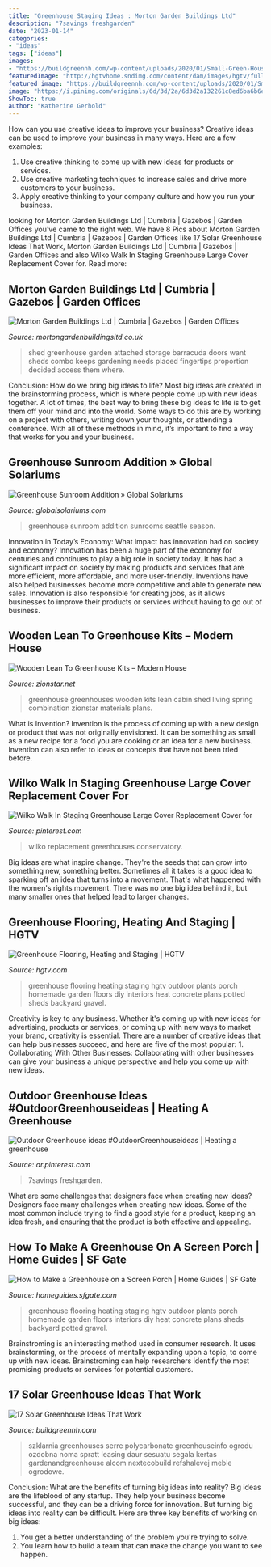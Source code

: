 ```yaml
---
title: "Greenhouse Staging Ideas : Morton Garden Buildings Ltd"
description: "7savings freshgarden"
date: "2023-01-14"
categories:
- "ideas"
tags: ["ideas"]
images:
- "https://buildgreennh.com/wp-content/uploads/2020/01/Small-Green-Houses.jpg"
featuredImage: "http://hgtvhome.sndimg.com/content/dam/images/hgtv/fullset/2010/9/30/0/TS-AA015212_greenhouse-set-up_s3x4.jpg.rend.hgtvcom.1280.1707.jpeg"
featured_image: "https://buildgreennh.com/wp-content/uploads/2020/01/Small-Green-Houses.jpg"
image: "https://i.pinimg.com/originals/6d/3d/2a/6d3d2a132261c8ed6ba6b6eb9a20e8c2.jpg"
ShowToc: true
author: "Katherine Gerhold"
---
```



How can you use creative ideas to improve your business?
Creative ideas can be used to improve your business in many ways. Here are a few examples:
1. Use creative thinking to come up with new ideas for products or services.
2. Use creative marketing techniques to increase sales and drive more customers to your business.
3. Apply creative thinking to your company culture and how you run your business.

	

		
looking for Morton Garden Buildings Ltd | Cumbria | Gazebos | Garden Offices you've came to the right web. We have 8 Pics about Morton Garden Buildings Ltd | Cumbria | Gazebos | Garden Offices like 17 Solar Greenhouse Ideas That Work, Morton Garden Buildings Ltd | Cumbria | Gazebos | Garden Offices and also Wilko Walk In Staging Greenhouse Large Cover Replacement Cover for. Read more:
		
    
## Morton Garden Buildings Ltd | Cumbria | Gazebos | Garden Offices

<img loading=lazy src="http://www.mortongardenbuildingsltd.co.uk/wp-content/uploads/2012/08/Shed-Greenhouse-Light-Oak.jpg" onerror="this.onerror=null;this.src='https://tse2.mm.bing.net/th?id=OIP.NkJwlpJSBWTMD5X5hmYzZAHaFj&amp;pid=15.1';" alt="Morton Garden Buildings Ltd | Cumbria | Gazebos | Garden Offices">

_Source: mortongardenbuildingsltd.co.uk_

>shed greenhouse garden attached storage barracuda doors want sheds combo keeps gardening needs placed fingertips proportion decided access them where. 

	

Conclusion: How do we bring big ideas to life?
Most big ideas are created in the brainstorming process, which is where people come up with new ideas together. A lot of times, the best way to bring these big ideas to life is to get them off your mind and into the world. Some ways to do this are by working on a project with others, writing down your thoughts, or attending a conference. With all of these methods in mind, it’s important to find a way that works for you and your business.

    
## Greenhouse Sunroom Addition » Global Solariums

<img loading=lazy src="https://globalsolariums.com/wp-content/uploads/2018/04/Sunroom-Repair-Main.jpg" onerror="this.onerror=null;this.src='https://tse1.mm.bing.net/th?id=OIP.jSSwQyrRWhI6thZ84RookAHaDt&amp;pid=15.1';" alt="Greenhouse Sunroom Addition » Global Solariums">

_Source: globalsolariums.com_

>greenhouse sunroom addition sunrooms seattle season. 

	

Innovation in Today’s Economy: What impact has innovation had on society and economy?
Innovation has been a huge part of the economy for centuries and continues to play a big role in society today. It has had a significant impact on society by making products and services that are more efficient, more affordable, and more user-friendly. Inventions have also helped businesses become more competitive and able to generate new sales. Innovation is also responsible for creating jobs, as it allows businesses to improve their products or services without having to go out of business.

    
## Wooden Lean To Greenhouse Kits – Modern House

<img loading=lazy src="https://3.bp.blogspot.com/-d3p8O6ufnrQ/T2riJo6c2eI/AAAAAAAAB8c/ByNlXdAICIk/s1600/Kingfisher.jpg" onerror="this.onerror=null;this.src='https://tse3.mm.bing.net/th?id=OIP.h5789O30xkLK9ElOExI4LQHaFj&amp;pid=15.1';" alt="Wooden Lean To Greenhouse Kits – Modern House">

_Source: zionstar.net_

>greenhouse greenhouses wooden kits lean cabin shed living spring combination zionstar materials plans. 

	

What is Invention?
Invention is the process of coming up with a new design or product that was not originally envisioned. It can be something as small as a new recipe for a food you are cooking or an idea for a new business. Invention can also refer to ideas or concepts that have not been tried before.

    
## Wilko Walk In Staging Greenhouse Large Cover Replacement Cover For

<img loading=lazy src="https://i.pinimg.com/736x/a1/54/13/a15413afa91f2cbe12bda3a8cc3d8fe4.jpg" onerror="this.onerror=null;this.src='https://tse4.mm.bing.net/th?id=OIP.R3Imsx5RLl2ngWxU3lmZQAHaHa&amp;pid=15.1';" alt="Wilko Walk In Staging Greenhouse Large Cover Replacement Cover for">

_Source: pinterest.com_

>wilko replacement greenhouses conservatory. 

	

Big ideas are what inspire change. They're the seeds that can grow into something new, something better. Sometimes all it takes is a good idea to sparking off an idea that turns into a movement. That's what happened with the women's rights movement. There was no one big idea behind it, but many smaller ones that helped lead to larger changes.

    
## Greenhouse Flooring, Heating And Staging | HGTV

<img loading=lazy src="http://hgtvhome.sndimg.com/content/dam/images/hgtv/fullset/2010/9/30/0/TS-AA015212_greenhouse-set-up_s3x4.jpg.rend.hgtvcom.1280.1707.jpeg" onerror="this.onerror=null;this.src='https://tse2.mm.bing.net/th?id=OIP.Le342fuf6B_LBgHtzjIOKgHaJ4&amp;pid=15.1';" alt="Greenhouse Flooring, Heating and Staging | HGTV">

_Source: hgtv.com_

>greenhouse flooring heating staging hgtv outdoor plants porch homemade garden floors diy interiors heat concrete plans potted sheds backyard gravel. 

	

Creativity is key to any business. Whether it's coming up with new ideas for advertising, products or services, or coming up with new ways to market your brand, creativity is essential. There are a number of creative ideas that can help businesses succeed, and here are five of the most popular: 1. Collaborating With Other Businesses: Collaborating with other businesses can give your business a unique perspective and help you come up with new ideas.

    
## Outdoor Greenhouse Ideas #OutdoorGreenhouseideas | Heating A Greenhouse

<img loading=lazy src="https://i.pinimg.com/originals/6d/3d/2a/6d3d2a132261c8ed6ba6b6eb9a20e8c2.jpg" onerror="this.onerror=null;this.src='https://tse3.mm.bing.net/th?id=OIP.fCEgjLHzclRlTUIOATAeGQHaLq&amp;pid=15.1';" alt="Outdoor Greenhouse ideas #OutdoorGreenhouseideas | Heating a greenhouse">

_Source: ar.pinterest.com_

>7savings freshgarden. 

	

What are some challenges that designers face when creating new ideas?
Designers face many challenges when creating new ideas. Some of the most common include trying to find a good style for a product, keeping an idea fresh, and ensuring that the product is both effective and appealing.

    
## How To Make A Greenhouse On A Screen Porch | Home Guides | SF Gate

<img loading=lazy src="http://photos.demandstudios.com/getty/article/178/49/AA015212_XS.jpg" onerror="this.onerror=null;this.src='https://tse4.mm.bing.net/th?id=OIP.GmrNptuy2exbY9n5kP4RKgAAAA&amp;pid=15.1';" alt="How to Make a Greenhouse on a Screen Porch | Home Guides | SF Gate">

_Source: homeguides.sfgate.com_

>greenhouse flooring heating staging hgtv outdoor plants porch homemade garden floors interiors diy heat concrete plans sheds backyard potted gravel. 

	

Brainstroming is an interesting method used in consumer research. It uses brainstorming, or the process of mentally expanding upon a topic, to come up with new ideas. Brainstroming can help researchers identify the most promising products or services for potential customers.

    
## 17 Solar Greenhouse Ideas That Work

<img loading=lazy src="https://buildgreennh.com/wp-content/uploads/2020/01/Small-Green-Houses.jpg" onerror="this.onerror=null;this.src='https://tse4.mm.bing.net/th?id=OIP.xa6jFMze1lxaXQNfsVMdkAHaJ4&amp;pid=15.1';" alt="17 Solar Greenhouse Ideas That Work">

_Source: buildgreennh.com_

>szklarnia greenhouses serre polycarbonate greenhouseinfo ogrodu ozdobna noma spratt leasing daur sesuatu segala kertas gardenandgreenhouse alcom nextecobuild refshalevej meble ogrodowe. 

	

Conclusion: What are the benefits of turning big ideas into reality?
Big ideas are the lifeblood of any startup. They help your business become successful, and they can be a driving force for innovation. But turning big ideas into reality can be difficult. Here are three key benefits of working on big ideas:
1. You get a better understanding of the problem you're trying to solve.
2. You learn how to build a team that can make the change you want to see happen.

